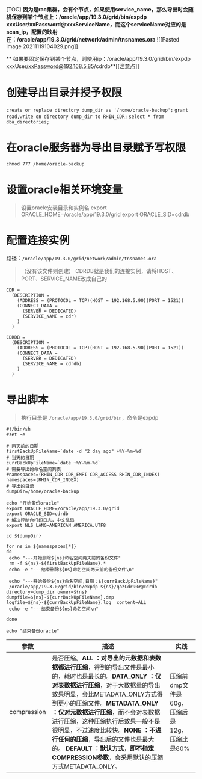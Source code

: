 [TOC]
**因为是rac集群，会有个节点，如果使用service_name，那么导出时会随机保存到某个节点上：/oracle/app/19.3.0/grid/bin/expdp xxxUser/xxPassword@xxxServiceName，而这个serviceName对应的是scan_ip，配置的映射在：/oracle/app/19.3.0/grid/network/admin/tnsnames.ora**
![[Pasted image 20211119104029.png]]

** 如果要固定保存到某个节点，则使用ip：/oracle/app/19.3.0/grid/bin/expdp xxxUser/xxPassword@192.168.5.85/cdrdb**[[注意点]]


# 创建导出目录并授予权限
`create or replace directory dump_dir as '/home/oracle-backup';`
`grant read,write on directory dump_dir to RHIN_CDR;`
`select * from dba_directories;`

# 在oracle服务器为导出目录赋予写权限
`chmod 777 /home/oracle-backup`

# 设置oracle相关环境变量
> 设置oracle安装目录和实例名
export ORACLE_HOME=/oracle/app/19.3.0/grid
export ORACLE_SID=cdrdb

# 配置连接实例
路径：`/oracle/app/19.3.0/grid/network/admin/tnsnames.ora`
> （没有该文件则创建）
> CDRDB就是我们的连接实例，请将HOST、PORT、SERVICE_NAME改成自己的

```
CDR =
  (DESCRIPTION =
    (ADDRESS = (PROTOCOL = TCP)(HOST = 192.168.5.90)(PORT = 1521))
    (CONNECT_DATA =
      (SERVER = DEDICATED)
      (SERVICE_NAME = cdr)
    )
  )

CDRDB =
  (DESCRIPTION =
    (ADDRESS = (PROTOCOL = TCP)(HOST = 192.168.5.90)(PORT = 1521))
    (CONNECT_DATA =
      (SERVER = DEDICATED)
      (SERVICE_NAME = cdrdb)
    )
  )
```

# 导出脚本
> 执行目录是 `/oracle/app/19.3.0/grid/bin`，命令是expdp
```
#!/bin/sh
#set -e

# 两天前的日期
firstBackUpFileName=`date -d "2 day ago" +%Y-%m-%d`
# 当天的日期
currBackUpFileName=`date +%Y-%m-%d`
# 需要导出的命名空间列表
#namespaces=(RHIN_CDR CDR_EMPI CDR_ACCESS RHIN_CDR_INDEX)
namespaces=(RHIN_CDR_INDEX)
# 导出的目录
dumpDir=/home/oracle-backup

echo "开始备份oracle"
export ORACLE_HOME=/oracle/app/19.3.0/grid
export ORACLE_SID=cdrdb
# 解决控制台打印日志，中文乱码
export NLS_LANG=AMERICAN_AMERICA.UTF8

cd ${dumpDir}

for ns in ${namespaces[*]}
do
 echo "---开始删除${ns}命名空间两天前的备份文件"
 rm -f ${ns}-${firstBackUpFileName}.*
 echo -e "---结束删除${ns}命名空间两天前的备份文件\n"

 echo "---开始备份${ns}命名空间,日期：${currBackUpFileName}"
 /oracle/app/19.3.0/grid/bin/expdp ${ns}/qazCdr90#@cdrdb directory=dump_dir owner=${ns}  dumpfile=${ns}-${currBackUpFileName}.dmp    logfile=${ns}-${currBackUpFileName}.log  content=ALL
 echo -e "---结束备份${ns}命名空间\n"

done

echo "结束备份oracle"
```
| 参数        | 描述                                                                                                                                                                                                                                                                                                                                                                                                                                                                 | 实践 |
| ----------- | -------------------------------------------------------------------------------------------------------------------------------------------------------------------------------------------------------------------------------------------------------------------------------------------------------------------------------------------------------------------------------------------------------------------------------------------------------------------- | ---- |
| compression | 是否压缩。**ALL ：对导出的元数据和表数据都进行压缩**，得到的导出文件是最小的，耗时也是最长的。**DATA_ONLY ：仅对表数据进行压缩**，对于大数据量的导出效果明显，会比METADATA_ONLY方式得到更小的压缩文件。**METADATA_ONLY ：仅对元数据进行压缩**，而不会对表数据进行压缩，这种压缩执行后效果一般不是很明显，不过速度比较快。**NONE ：不进行任何的压缩**，导出后的文件也是最大的。  **DEFAULT ：默认方式，即不指定COMPRESSION参数**，会采用默认的压缩方式METADATA_ONLY。 | 压缩前dmp文件是60g，压缩后是12g，压缩比是80%     |